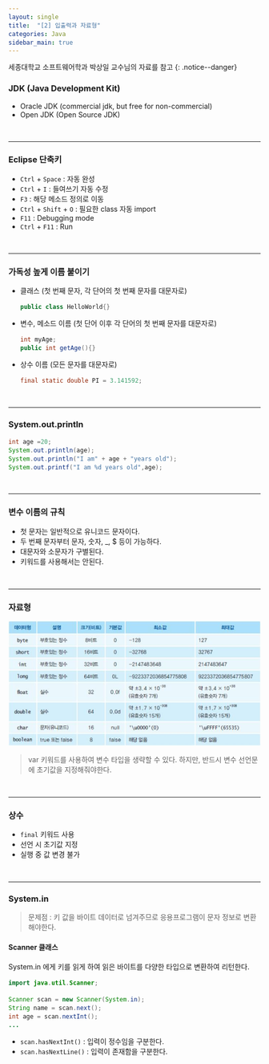 ```yaml
---
layout: single
title:  "[2] 입출력과 자료형"
categories: Java
sidebar_main: true
---
```


세종대학교 소프트웨어학과 박상일 교수님의 자료를 참고
{: .notice--danger}


### JDK (Java Development Kit)

- Oracle JDK (commercial jdk, but free for non-commercial)
- Open JDK (Open Source JDK)

<br/>

<hr/>

### Eclipse 단축키

- `Ctrl` + `Space` : 자동 완성
- `Ctrl` + `I` : 들여쓰기 자동 수정
- `F3` : 해당 메소드 정의로 이동
- `Ctrl` + `Shift` + `O` : 필요한 class 자동 import
- `F11` : Debugging mode
- `Ctrl` + `F11` : Run

<br/>

<hr/>

### 가독성 높게 이름 붙이기

- 클래스 (첫 번째 문자, 각 단어의 첫 번째 문자를 대문자로)

  ```java
  public class HelloWorld{}
  ```

- 변수, 메소드 이름 (첫 단어 이후 각 단어의 첫 번째 문자를 대문자로)

  ```java
  int myAge;
  public int getAge(){}
  ```

- 상수 이름 (모든 문자를 대문자로)

  ```java
  final static double PI = 3.141592;
  ```

<br/>

<hr/>

### System.out.println

```java
int age =20;
System.out.println(age);
System.out.println("I am" + age + "years old");
System.out.printf("I am %d years old",age);
```

<br/>

<hr/>

### 변수 이름의 규칙

- 첫 문자는 일반적으로 유니코드 문자이다.
- 두 번째 문자부터 문자, 숫자, _, $ 등이 가능하다.
- 대문자와 소문자가 구별된다.
- 키워드를 사용해서는 안된다.

<br/>

<hr/>

### 자료형

![](/assets/images/20240226.jpg)

> var 키워드를 사용하여 변수 타입을 생략할 수 있다. 하지만, 반드시 변수 선언문에 초기값을 지정해줘야한다.

<br/>

<hr/>

### 상수

- `final` 키워드 사용
- 선언 시 초기값 지정
- 실행 중 값 변경 불가

<br/>

<hr/>

### System.in

> 문제점 : 키 값을 바이트 데이터로 넘겨주므로 응용프로그램이 문자 정보로 변환해야한다.


#### Scanner 클래스

System.in 에게 키를 읽게 하여 읽은 바이트를 다양한 타입으로 변환하여 리턴한다.

```java
import java.util.Scanner;

Scanner scan = new Scanner(System.in);
String name = scan.next();
int age = scan.nextInt();
...
```

- `scan.hasNextInt()` : 입력이 정수임을 구분한다.
- `scan.hasNextLine()` : 입력이 존재함을 구분한다.
